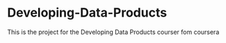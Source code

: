 # Developing-Data-Products
This is the project for the Developing Data Products courser fom coursera

